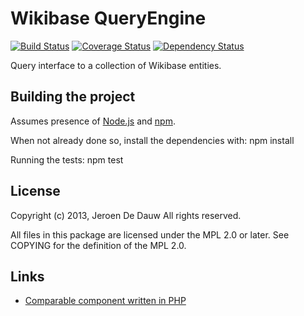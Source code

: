 # Wikibase QueryEngine

[![Build Status](https://secure.travis-ci.org/JeroenDeDauw/QueryEngine.png?branch=master)](http://travis-ci.org/JeroenDeDauw/QueryEngine)
[![Coverage Status](https://coveralls.io/repos/JeroenDeDauw/QueryEngine/badge.png?branch=master)](https://coveralls.io/r/JeroenDeDauw/QueryEngine?branch=master)
[![Dependency Status](https://gemnasium.com/JeroenDeDauw/QueryEngine.png)](https://gemnasium.com/JeroenDeDauw/QueryEngine)

Query interface to a collection of Wikibase entities.

## Building the project

Assumes presence of [Node.js](http://nodejs.org/)
and [npm](https://npmjs.org/).

When not already done so, install the dependencies with: npm install

Running the tests: npm test

## License

Copyright (c) 2013, Jeroen De Dauw
All rights reserved.

All files in this package are licensed under the MPL 2.0 or later.
See COPYING for the definition of the MPL 2.0.

## Links

* [Comparable component written in PHP](https://github.com/wikimedia/mediawiki-extensions-WikibaseQueryEngine)

